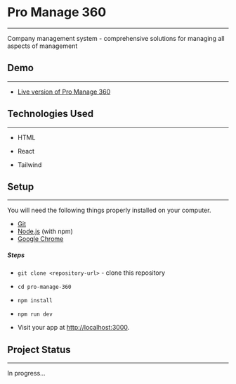 <h1>Pro Manage 360</h1>
<hr><p>Company management system - comprehensive solutions for managing all aspects of management</p>
<h2>Demo</h2>
<hr><ul>
<li><a href="https://pro-manage-360.vercel.app/">Live version of Pro Manage 360</a></li></ul><ul>
</ul>
<h2>Technologies Used</h2>
<hr><ul>
<li>HTML</li>
</ul><ul>
<li>React</li>
</ul><ul>
<li>Tailwind</li>
</ul><h2>Setup</h2>
<hr><p>You will need the following things properly installed on your computer.</p>
<ul>
<li><a href="https://git-scm.com/">Git</a></li>
<li><a href="https://nodejs.org/">Node.js</a> (with npm)</li>
<li><a href="https://google.com/chrome/">Google Chrome</a></li>
</ul><h5>Steps</h5><ul>
<li><code>git clone &lt;repository-url&gt;</code> - clone this repository</li>
</ul><ul>
<li><code>cd pro-manage-360</code></li>
</ul><ul>
<li><code>npm install</code></li>
</ul><ul>
<li><code>npm run dev</code></li>
</ul><ul>
<li>Visit your app at <a href="http://localhost:3000">http://localhost:3000</a>.</li>
</ul><h2>Project Status</h2>
<hr><p>In progress...</p>
